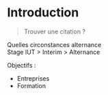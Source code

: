 # Introduction

> Trouver une citation ?

Quelles circonstances alternance  
Stage IUT > Interim > Alternance

Objectifs :

- Entreprises
- Formation